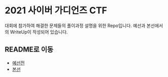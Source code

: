 # 2021 사이버 가디언즈 CTF
대회에 참가하여 해결한 문제들의 풀이과정 설명을 위한 Repo입니다.
예선과 본선에서의 WriteUp이 작성되어 있습니다.

## README로 이동
  - [예선전](./README1.md)
  - [본선](./README2.md)
